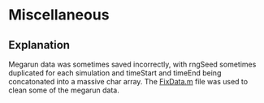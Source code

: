 # Miscellaneous

## Explanation
Megarun data was sometimes saved incorrectly, with rngSeed sometimes duplicated for each simulation and timeStart and timeEnd being concatonated into a massive char array. The [FixData.m](FixData.m) file was used to clean some of the megarun data. 